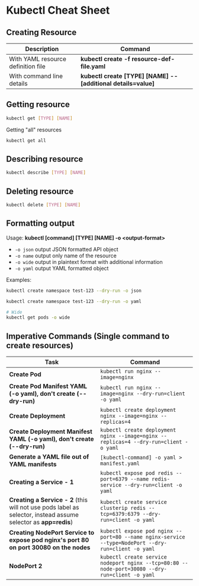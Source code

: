 # Kubectl Cheat Sheet

## Creating Resource

| Description | Command |
|-|-|
| With YAML resource definition file  |  __kubectl create -f resource-def-file.yaml__                 |
| With command line details           | __kubectl create [TYPE] [NAME] --[additional details=value]__ |

## Getting resource

```bash
kubectl get [TYPE] [NAME]
```

Getting "all" resources

```bash
kubectl get all
```

## Describing resource

```bash
kubectl describe [TYPE] [NAME]
```

## Deleting resource

```bash
kubectl delete [TYPE] [NAME]
```

## Formatting output

Usage: __kubectl [command] [TYPE] [NAME] -o \<output-format\>__

- `-o json` output JSON formatted API object
- `-o name` output only name of the resource
- `-o wide` output in plaintext format with additional information
- `-o yaml` output YAML formatted object

Examples:

```bash
kubectl create namespace test-123 --dry-run -o json

kubectl create namespace test-123 --dry-run -o yaml

# Wide
kubectl get pods -o wide
```

## Imperative Commands (Single command to create resources)

| Task | Command |
|-|-|
| __Create Pod__ | `kubectl run nginx --image=nginx`
| __Create Pod Manifest YAML (-o yaml), don't create (--dry-run)__ | `kubectl run nginx --image=nginx --dry-run=client -o yaml` |
| __Create Deployment__ | `kubectl create deployment nginx --image=nginx --replicas=4` |
| __Create Deployment Manifest YAML (-o yaml), don't create (--dry-run)__ | `kubectl create deployment nginx --image=nginx --replicas=4 --dry-run=client -o yaml` |
| __Generate a YAML file out of YAML manifests__ | `[kubectl-command] -o yaml > manifest.yaml` |
| __Creating a Service - 1__ | `kubectl expose pod redis --port=6379 --name redis-service --dry-run=client -o yaml` |
| __Creating a Service - 2__ (this will not use pods label as selector, instead assume selector as __app=redis__) | `kubectl create service clusterip redis --tcp=6379:6379 --dry-run=client -o yaml` |
| __Creating NodePort Service to expose pod nginx's port 80 on port 30080 on the nodes__ | `kubectl expose pod nginx --port=80 --name nginx-service --type=NodePort --dry-run=client -o yaml` |
| __NodePort 2__ | `kubectl create service nodeport nginx --tcp=80:80 --node-port=30080 --dry-run=client -o yaml` |
